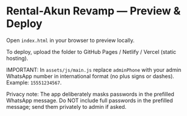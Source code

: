 # Rental-Akun Revamp — Preview & Deploy

Open `index.html` in your browser to preview locally.

To deploy, upload the folder to GitHub Pages / Netlify / Vercel (static hosting).

IMPORTANT: In `assets/js/main.js` replace `adminPhone` with your admin WhatsApp number in international format (no plus signs or dashes). Example: `15551234567`.

Privacy note: The app deliberately masks passwords in the prefilled WhatsApp message. Do NOT include full passwords in the prefilled message; send them privately to admin if asked.